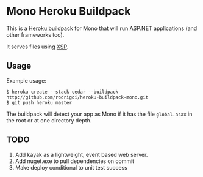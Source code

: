 Mono Heroku Buildpack
=====================

This is a [Heroku buildpack](http://devcenter.heroku.com/articles/buildpack) for Mono that will run ASP.NET applications (and other frameworks too).

It serves files using [XSP](http://www.mono-project.com/ASP.NET#ASP.NET_hosting_with_XSP).

Usage
-----

Example usage:

    $ heroku create --stack cedar --buildpack http://github.com/rodrigoi/heroku-buildpack-mono.git
    $ git push heroku master

The buildpack will detect your app as Mono if it has the file `global.asax` in the root or at one directory depth.

TODO
----

1. Add kayak as a lightweight, event based web server.
2. Add nuget.exe to pull dependencies on commit
3. Make deploy conditional to unit test success